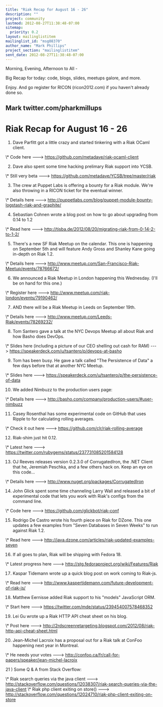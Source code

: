 ```yaml
---
title: "Riak Recap for August 16 - 26"
description: ""
project: community
lastmod: 2012-08-27T11:38:48-07:00
sitemap:
  priority: 0.2
layout: mailinglistitem
mailinglist_id: "msg08370"
author_name: "Mark Phillips"
project_section: "mailinglistitem"
sent_date: 2012-08-27T11:38:48-07:00
---
```



Morning, Evening, Afternoon to All -

Big Recap for today: code, blogs, slides, meetups galore, and more.

Enjoy. And go register for RICON (ricon2012.com) if you haven't
already done so.

Mark
twitter.com/pharkmillups
-----------------------------------

Riak Recap for August 16 - 26
======================

1) Dave Parfitt got a little crazy and started tinkering with a Riak
OCaml client.

\\* Code here ---&gt; https://github.com/metadave/riak-ocaml-client

2) Dave also spent some time hacking prelimary Riak support into YCSB.

\\* Still very beta ---&gt; https://github.com/metadave/YCSB/tree/master/riak

3) The crew at Puppet Labs is offering a bounty for a Riak module.
We're also throwing in a RICON ticket for the eventual winner.

\\* Details here ---&gt;
http://puppetlabs.com/blog/puppet-module-bounty-logstash-riak-and-graphite/

4) Sebastian Cohnen wrote a blog post on how to go about upgrading
from 0.14 to 1.2

\\* Read here ---&gt; http://tisba.de/2012/08/20/migrating-riak-from-0-14-2-to-1-2/

5) There's a new SF Riak Meetup on the calendar. This one is happening
on September 5th and will feature Andy Gross and Shanley Kane going
in-depth on Riak 1.2.

\\* Details here ---&gt;
http://www.meetup.com/San-Francisco-Riak-Meetup/events/78766672/

6) We announced a Riak Meetup in London happening this Wednesday.
(I'll be on hand for this one.)

\\* Register here ---&gt; http://www.meetup.com/riak-london/events/79190462/

7) AND there will be a Riak Meetup in Leeds on September 19th.

\\* Details here ---&gt; http://www.meetup.com/Leeds-Riak/events/78269232/

8) Tom Santero gave a talk at the NYC Devops Meetup all about Riak and
how Basho does DevOps.

\\* Slides here (including a picture of our CEO shelling out cash for
RAM) ---&gt; https://speakerdeck.com/u/tsantero/p/devops-at-basho

9) Tom has been busy. He gave a talk called "The Persistence of Data"
a few days before that at another NYC Meetup.

\\* Slides here ---&gt; https://speakerdeck.com/u/tsantero/p/the-persistence-of-data

10) We added Nimbuzz to the production users page:

\\* Details here ---&gt; http://basho.com/company/production-users/#user-nimbuzz 

11) Casey Rosenthal has some experimental code on GitHub that uses
Ripple to for calculating rolling averages.

\\* Check it out here ---&gt; https://github.com/clr/riak-rolling-average

12) Riak-shim just hit 0.12.

\\* Latest here ---&gt; https://twitter.com/rubygems/status/237731085201584128

13) OJ Reeves releases version 0.2.3.0 of CorrugatedIron, the .NET
Client that he, Jeremiah Peschka, and a few others hack on. Keep an
eye on this code...

\\* Details here ---&gt; http://www.nuget.org/packages/CorrugatedIron

14) John Glick spent some time channeling Larry Wall and released a
bit of experimental code that lets you work with Riak's configs from
the command line.

\\* Code here ---&gt; https://github.com/glickbot/riak-conf

15) Rodrigo De Castro wrote his fourth piece on Riak for DZone. This
one updates a few examples from "Seven Databases in Seven Weeks" to
run against Riak 1.2.

\\* Read here ---&gt; http://java.dzone.com/articles/riak-updated-examples-seven

16) If all goes to plan, Riak will be shipping with Fedora 18.

\\* Latest progress here ---&gt; http://stg.fedoraproject.org/wiki/Features/Riak

17) Kaspar Tidemann wrote up a quick blog post on work coming to Riak-js.

\\* Read here ---&gt; http://www.kaspertidemann.com/future-development-of-riak-js/

18) Matthew Eernisse added Riak support to his "models" JavaScript ORM.

\\* Start here ---&gt; https://twitter.com/mde/status/239454007578468352 

19) Lei Gu wrote up a Riak HTTP API cheat sheet on his blog.

\\* Post here ---&gt;
http://2rdscreenretargeting.blogspot.com/2012/08/riak-http-api-cheat-sheet.html

20) Jean-Michel Lacroix has a proposal out for a Riak talk at ConFoo
happening next year in Montreal.

\\* He needs your votes ---&gt;
http://confoo.ca/fr/call-for-papers/speaker/jean-michel-lacroix

21 ) Some Q & A from Stack Overflow:

\\* Riak search queries via the java client ---&gt;
http://stackoverflow.com/questions/12038307/riak-search-queries-via-the-java-client
\\* Riak php client exiting on store() ---&gt;
http://stackoverflow.com/questions/12024710/riak-php-client-exiting-on-store


